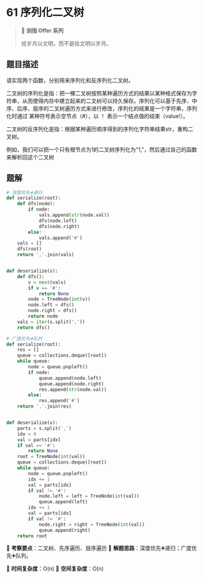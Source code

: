 # 61 序列化二叉树

> 🌟 **剑指 Offer 系列**
>
> 给岁月以文明，而不是给文明以岁月。

## 题目描述

请实现两个函数，分别用来序列化和反序列化二叉树。

二叉树的序列化是指：把一棵二叉树按照某种遍历方式的结果以某种格式保存为字符串，从而使得内存中建立起来的二叉树可以持久保存。序列化可以基于先序、中序、后序、层序的二叉树遍历方式来进行修改，序列化的结果是一个字符串，序列化时通过 某种符号表示空节点（#），以 ！ 表示一个结点值的结束（value!）。

二叉树的反序列化是指：根据某种遍历顺序得到的序列化字符串结果str，重构二叉树。

例如，我们可以把一个只有根节点为1的二叉树序列化为"1,"，然后通过自己的函数来解析回这个二叉树

## 题解

```python
# 深度优先➕递归
def serialize(root):
    def dfs(node):
        if node:
            vals.append(str(node.val))
            dfs(node.left)
            dfs(node.right)
        else:
            vals.append('#')
    vals = []
    dfs(root)
    return ','.join(vals)


def deserialize(s):
    def dfs():
        v = next(vals)
        if v == '#':
            return None
        node = TreeNode(int(v))
        node.left = dfs()
        node.right = dfs()
        return node
    vals = iter(s.split(','))
    return dfs()
```

```python
# 广度优先➕队列
def serialize(root):
    res = []
    queue = collections.deque([root])
    while queue:
        node = queue.popleft()
        if node:
            queue.append(node.left)
            queue.append(node.right)
            res.append(str(node.val))
        else:
            res.append('#')
    return ','.join(res)


def deserialize(s):
    parts = s.split(',')
    idx = 0
    val = parts[idx]
    if val == '#':
        return None
    root = TreeNode(int(val))
    queue = collections.deque([root])
    while queue:
        node = queue.popleft()
        idx += 1
        val = parts[idx]
        if val != '#':
            node.left = left = TreeNode(int(val))
            queue.append(left)
        idx += 1
        val = parts[idx]
        if val != '#':
            node.right = right = TreeNode(int(val))
            queue.append(right)
    return root
```

🍥 **考察要点**：二叉树、先序遍历、层序遍历
🍬 **解题思路**：深度优先➕递归；广度优先➕队列。

🍉 **时间复杂度**：O(n)
🍭 **空间复杂度**：O(n)
